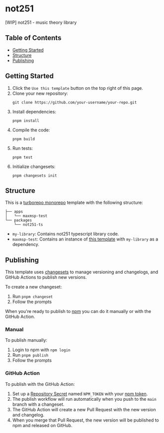 # not251

[WIP] not251 - music theory library

## Table of Contents

- [Getting Started](#getting-started)
- [Structure](#structure)
- [Publishing](#publishing)

## Getting Started

1. Click the `Use this template` button on the top right of this page.
2. Clone your new repository:
   ```
   git clone https://github.com/your-username/your-repo.git
   ```
3. Install dependencies:
   ```
   pnpm install
   ```
4. Compile the code:
   ```
   pnpm build
   ```
5. Run tests:
   ```
   pnpm test
   ```
6. Initialize changesets:
   ```
   pnpm changesets init
   ```

## Structure

This is a [turborepo monorepo](https://turbo.build/repo/docs) template with the following structure:

```
├── apps
│   └── maxmsp-test
└── packages
    └── not251-ts
```

- `my-library`: Contains not251 typescript library code.
- `maxmsp-test`: Contains an instance of [this template](https://github.com/aptrn/maxmsp-ts-example) with `my-library` as a dependency.

## Publishing

This template uses [changesets](https://github.com/changesets/changesets) to manage versioning and changelogs, and GitHub Actions to publish new versions.

To create a new changeset:

1. Run `pnpm changeset`
2. Follow the prompts

When you're ready to publish to [npm](https://www.npmjs.com/) you can do it manually or with the GitHub Action.

### Manual

To publish manually:

1. Login to npm with `npm login`
2. Run `pnpm publish`
3. Follow the prompts

### GitHub Action

To publish with the GitHub Action:

1. Set up a [Repository Secret](https://docs.github.com/en/actions/security-guides/encrypted-secrets) named `NPM_TOKEN` with your [npm token](https://docs.npmjs.com/creating-and-viewing-access-tokens).
2. The publish workflow will run automatically when you push to the `main` branch with a changeset.
3. The GitHub Action will create a new Pull Request with the new version and changelog.
4. When you merge that Pull Request, the new version will be published to npm and released on GitHub.
